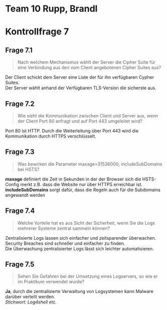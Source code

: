 # Team 10 Rupp, Brandl
# Kontrollfrage 7

## Frage 7.1
>Nach welchem Mechanismus wählt der Server die Cipher Suite für eine Verbindung aus den vom Client angebotenen Cipher Suites aus?

Der Client schickt dem Server eine Liste der für ihn verfügbaren Cypher Suites.  
Der Server wählt anhand der Verfügbaren TLS-Version die sicherste aus.

## Frage 7.2
>Wie sieht die Kommunikation zwischen Client und Server aus, wenn der Client Port 80 anfragt und auf Port 443 umgeleitet wird?

Port 80 ist HTTP. Durch die Weiterleitung über Port 443 wird die Kommunikation durch HTTPS verschlüsselt.

## Frage 7.3
>Was bewirken die Parameter maxage=31536000; includeSubDomains bei HSTS?

**maxage** definiert die Zeit in Sekunden in der der Browser sich die HSTS-Config merkt z.B. dass die Website nur über HTTPS erreichbar ist.  
**includeSubDomains** sorgt dafür, dass die Regeln auch für die Subdomains angewandt werden

## Frage 7.4
>Welche Vorteile hat es aus Sicht der Sicherheit, wenn Sie die Logs mehrerer Systeme zentral sammeln können?

Zentralisierte Logs lassen sich einfacher und zeitsparender überwachen. Security Breaches sind schneller und einfacher zu finden.  
Die Überwachung zentralisierter Logs lässt sich leichter automatisieren.

## Frage 7.5
>Sehen Sie Gefahren bei der Umsetzung eines Logservers, so wie er im Praktikum verwendet wurde?

**Ja**, durch die zentralisierte Verwaltung von Logsystemen kann Malware darüber verteilt werden.  
_Stichwort: Log4shell etc._
